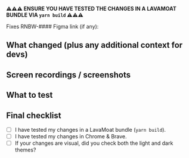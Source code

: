 **⚠️⚠️⚠️ ENSURE YOU HAVE TESTED THE CHANGES IN A LAVAMOAT BUNDLE VIA `yarn build` ⚠️⚠️⚠️**

Fixes RNBW-####
Figma link (if any):

## What changed (plus any additional context for devs)


## Screen recordings / screenshots
<!-- Screen recordings can also be helpful for showing reviewers what to test for.  -->


## What to test
<!-- 

Please be thorough about what to test to help reviewers.
You might want to emphasize potential regressions to check for.
If your code relies on a feature flag for checking both paths of the feature flag, other parts of the code that may have been impacted by your changes, etc.

Don't know what to write here? List all the steps you did to test the changes. This might help QA better understand what/how to test.

-->


## Final checklist

- [ ] I have tested my changes in a LavaMoat bundle (`yarn build`).
- [ ] I have tested my changes in Chrome & Brave.
- [ ] If your changes are visual, did you check both the light and dark themes?
